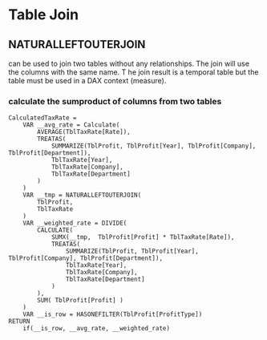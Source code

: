 # Table Join

## NATURALLEFTOUTERJOIN
can be used to join two tables without any relationships. The join will use the columns with the same name. T
he join result is a temporal table but the table must be used in a DAX context (measure).

### calculate the sumproduct of columns from two tables
```
CalculatedTaxRate =
    VAR __avg_rate = Calculate(
        AVERAGE(TblTaxRate[Rate]),
        TREATAS(
            SUMMARIZE(TblProfit, TblProfit[Year], TblProfit[Company], TblProfit[Department]),
            TblTaxRate[Year],
            TblTaxRate[Company],
            TblTaxRate[Department]
        )
    )
    VAR __tmp = NATURALLEFTOUTERJOIN( 
        TblProfit, 
        TblTaxRate
    )    
    VAR __weighted_rate = DIVIDE( 
        CALCULATE(
            SUMX(__tmp,  TblProfit[Profit] * TblTaxRate[Rate]),
            TREATAS(
                SUMMARIZE(TblProfit, TblProfit[Year], TblProfit[Company], TblProfit[Department]),
                TblTaxRate[Year],
                TblTaxRate[Company],
                TblTaxRate[Department]
            )  
        ),
        SUM( TblProfit[Profit] )
    )
    VAR __is_row = HASONEFILTER(TblProfit[ProfitType])
RETURN
    if(__is_row, __avg_rate, __weighted_rate)
```
